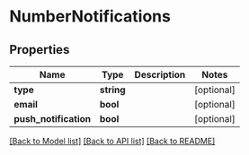# NumberNotifications

## Properties
Name | Type | Description | Notes
------------ | ------------- | ------------- | -------------
**type** | **string** |  | [optional] 
**email** | **bool** |  | [optional] 
**push_notification** | **bool** |  | [optional] 

[[Back to Model list]](../README.md#documentation-for-models) [[Back to API list]](../README.md#documentation-for-api-endpoints) [[Back to README]](../README.md)


